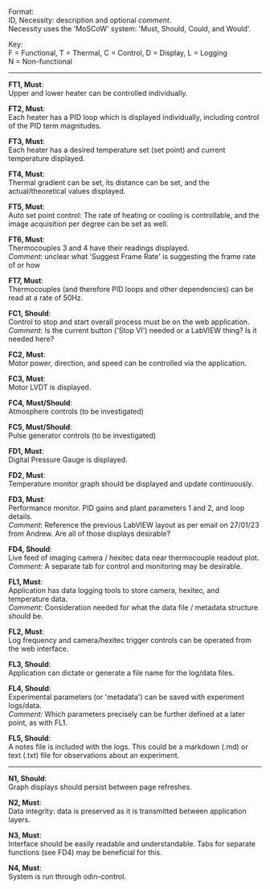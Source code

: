 Format:  
ID, Necessity: description and optional *comment*.   
Necessity uses the 'MoSCoW' system: 'Must, Should, Could, and Would'.

Key:  
F = Functional, T = Thermal, C = Control, D = Display, L = Logging  
N = Non-functional

---

**FT1, Must**:  
Upper and lower heater can be controlled individually.

**FT2, Must**:  
Each heater has a PID loop which is displayed individually, including control of the PID term magnitudes.

**FT3, Must**:  
Each heater has a desired temperature set (set point) and current temperature displayed.

**FT4, Must**:  
Thermal gradient can be set, its distance can be set, and the actual/theoretical values displayed.

**FT5, Must**:  
Auto set point control: The rate of heating or cooling is controllable, and the image acquisition per degree can be set as well.

**FT6, Must**:  
Thermocouples 3 and 4 have their readings displayed.  
*Comment*: unclear what 'Suggest Frame Rate' is suggesting the frame rate of or how

**FT7, Must**:  
Thermocouples (and therefore PID loops and other dependencies) can be read at a rate of 50Hz.  

**FC1, Should**:  
Control to stop and start overall process must be on the web application.  
*Comment*: Is the current button ('Stop VI') needed or a LabVIEW thing? Is it needed here?

**FC2, Must**:  
Motor power, direction, and speed can be controlled via the application.

**FC3, Must**:  
Motor LVDT is displayed.

**FC4, Must/Should**:  
Atmosphere controls (to be investigated)

**FC5, Must/Should**:  
Pulse generator controls (to be investigated)

**FD1, Must**:  
Digital Pressure Gauge is displayed.

**FD2, Must**:  
Temperature monitor graph should be displayed and update continuously.

**FD3, Must**:  
Performance monitor. PID gains and plant parameters 1 and 2, and loop details.  
*Comment*: Reference the previous LabVIEW layout as per email on 27/01/23 from Andrew. Are all of those displays desirable?

**FD4, Should**:  
Live feed of imaging camera / hexitec data near thermocouple readout plot.  
*Comment:* A separate tab for control and monitoring may be desirable.

**FL1, Must**:  
Application has data logging tools to store camera, hexitec, and temperature data.  
*Comment:* Consideration needed for what the data file / metadata structure should be.

**FL2, Must**:  
Log frequency and camera/hexitec trigger controls can be operated from the web interface.

**FL3, Should**:  
Application can dictate or generate a file name for the log/data files.

**FL4, Should**:  
Experimental parameters (or 'metadata') can be saved with experiment logs/data.  
*Comment:* Which parameters precisely can be further defined at a later point, as with FL1.

**FL5, Should**:  
A notes file is included with the logs. This could be a markdown (.md) or text (.txt) file for observations about an experiment.

---

**N1, Should**:  
Graph displays should persist between page refreshes.

**N2, Must**:  
Data integrity: data is preserved as it is transmitted between application layers.

**N3, Must**:  
Interface should be easily readable and understandable. Tabs for separate functions (see FD4) may be beneficial for this.

**N4, Must**:  
System is run through odin-control.
